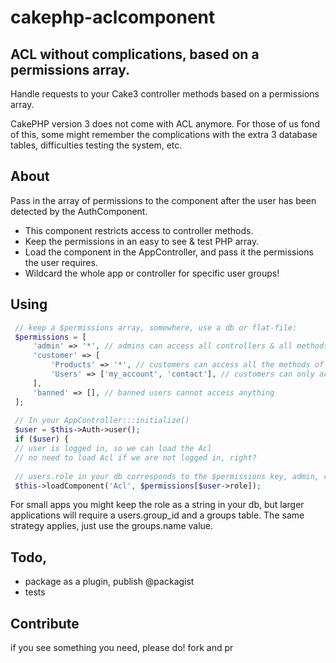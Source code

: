# cakephp-aclcomponent

## ACL without complications, based on a permissions array.

Handle requests to your Cake3 controller methods based on a permissions array.

CakePHP version 3 does not come with ACL anymore. 
For those of us fond of this, some might remember the complications with the extra 3 database tables, 
difficulties testing the system, etc. 


## About 

Pass in the array of permissions to the component after the user has been detected by the AuthComponent.

* This component restricts access to controller methods. 
* Keep the permissions in an easy to see & test PHP array. 
* Load the component in the AppController, and pass it the permissions the user requires. 
* Wildcard the whole app or controller for specific user groups!

## Using

```PHP
 // keep a $permissions array, somewhere, use a db or flat-file:
 $permissions = [
     'admin' => '*', // admins can access all controllers & all methods
     'customer' => [
         'Products' => '*', // customers can access all the methods of the ProductsController
         'Users' => ['my_account', 'contact'], // customers can only access these two methods in UsersController
     ],
     'banned' => [], // banned users cannot access anything
 ];
 
 // In your AppController:::initialize()
 $user = $this->Auth->user();
 if ($user) {
 // user is logged in, so we can load the Acl
 // no need to load Acl if we are not logged in, right?
 
 // users.role in your db corresponds to the $permissions key, admin, customer or banned in this example
 $this->loadComponent('Acl', $permissions[$user->role]); 

```

For small apps you might keep the role as a string in your db, but larger applications will require a users.group_id and a groups table. The same strategy applies, just use the groups.name value. 


## Todo, 

* package as a plugin, publish @packagist
* tests

## Contribute
if you see something you need, please do! 
fork and pr






